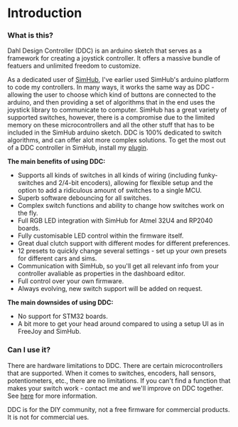# Introduction

### What is this?

Dahl Design Controller (DDC) is an arduino sketch that serves as a framework for creating a joystick controller. It offers a massive bundle of featuers and unlimited freedom to customize.&#x20;

As a dedicated user of [SimHub](https://github.com/SHWotever/SimHub), I've earlier used SimHub's arduino platform to code my controllers. In many ways, it works the same way as DDC - allowing the user to choose which kind of buttons are connected to the arduino, and then providing a set of algorithms that in the end uses the joystick library to communicate to computer. SimHub has a great variety of supported switches, however, there is a compromise due to the limited memory on these microcontrollers and all the other stuff that has to be included in the SimHub arduino sketch. DDC is 100% dedicated to switch algorithms, and can offer alot more complex solutions. To get the most out of a DDC controller in SimHub, install my [plugin](https://github.com/andreasdahl1987/DahlDesignProperties).

**The main benefits of using DDC:**

* Supports all kinds of switches in all kinds of wiring (including funky-switches and 2/4-bit encoders), allowing for flexible setup and the option to add a ridiculous amount of switches to a single MCU.
* Superb software debouncing for all switches.&#x20;
* Complex switch functions and ability to change how switches work on the fly.
* Full RGB LED integration with SimHub for Atmel 32U4 and RP2040 boards.
* Fully customisable LED control within the firmware itself.
* Great dual clutch support with different modes for different preferences.
* 12 presets to quickly change several settings - set up your own presets for different cars and sims.
* Communication with SimHub, so you'll get all relevant info from your controller avaliable as properties in the dashboard editor.
* Full control over your own firmware.
* Always evolving, new switch support will be added on request.

**The main downsides of using DDC:**

* No support for STM32 boards.
* A bit more to get your head around compared to using a setup UI as in FreeJoy and SimHub.&#x20;

### Can I use it?

There are hardware limitations to DDC. There are certain microcontrollers that are supported. When it comes to switches, encoders, hall sensors, potentiometers, etc., there are no limitations. If you can't find a function that makes your switch work - contact me and we'll improve on DDC together. See [here](supported-hardware.md) for more information.&#x20;

DDC is for the DIY community, not a free firmware for commercial products. It is not for commercial ues.&#x20;
